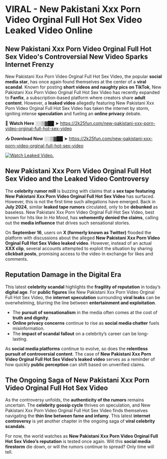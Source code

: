 # VIRAL - New Pakistani Xxx Porn Video Orginal Full Hot Sex Video Leaked Video Online

## **New Pakistani Xxx Porn Video Orginal Full Hot Sex Video's Controversial New Video Sparks Internet Frenzy**  

New Pakistani Xxx Porn Video Orginal Full Hot Sex Video, the popular **social media star**, has once again found themselves at the center of a **viral scandal**. Known for posting **short videos and naughty pics on TikTok**, New Pakistani Xxx Porn Video Orginal Full Hot Sex Video has recently expanded to **Fanfix**, a subscription-based platform where creators share **adult content**. However, a **leaked video** allegedly featuring New Pakistani Xxx Porn Video Orginal Full Hot Sex Video has taken the internet by storm, igniting intense **speculation** and fueling an **online privacy** debate.  

🔴 **Watch Here** ░░▒▓██ ➤ https://2k25fun.com/new-pakistani-xxx-porn-video-orginal-full-hot-sex-video  

📥 **Download Now** ░░▒▓██ ➤ https://2k25fun.com/new-pakistani-xxx-porn-video-orginal-full-hot-sex-video  

[![Watch Leaked Video.](https://miro.medium.com/v2/resize:fit:828/format:webp/1*cilzJN44JGOrTw9NJCrNHA.gif "Watch Leaked Video")](https://2k25fun.com/new-pakistani-xxx-porn-video-orginal-full-hot-sex-video)

## **New Pakistani Xxx Porn Video Orginal Full Hot Sex Video and the Leaked Video Controversy**  

The **celebrity rumor mill** is buzzing with claims that a **sex tape featuring New Pakistani Xxx Porn Video Orginal Full Hot Sex Video** has surfaced. However, this is not the first time such allegations have emerged. Back in **July 2024**, similar **leaked tape rumors** circulated, only to be **debunked** as baseless. New Pakistani Xxx Porn Video Orginal Full Hot Sex Video, best known for hits like *In Ha Mood*, has **vehemently denied the claims**, calling out the **media influence** that drives such sensational stories.  

On **September 16**, users on **X (formerly known as Twitter)** flooded the platform with discussions about the alleged **New Pakistani Xxx Porn Video Orginal Full Hot Sex Video leaked video**. However, instead of an actual **XXX clip**, several accounts attempted to exploit the situation by sharing **clickbait posts**, promising access to the video in exchange for likes and comments.  

## **Reputation Damage in the Digital Era**  

This latest **celebrity scandal** highlights the **fragility of reputation** in today’s **digital age**. For **public figures** like New Pakistani Xxx Porn Video Orginal Full Hot Sex Video, the **internet speculation** surrounding **viral leaks** can be overwhelming, blurring the line between **entertainment and exploitation**.  

- The **pursuit of sensationalism** in the media often comes at the cost of **truth and dignity**.  
- **Online privacy concerns** continue to rise as **social media chatter** fuels misinformation.  
- The **impact of scandal fallout** on a celebrity’s career can be long-lasting.  

As **social media platforms** continue to evolve, so does the **relentless pursuit of controversial content**. The case of **New Pakistani Xxx Porn Video Orginal Full Hot Sex Video’s leaked video** serves as a reminder of how quickly **public perception** can shift based on unverified claims.  

## **The Ongoing Saga of New Pakistani Xxx Porn Video Orginal Full Hot Sex Video**  

As the controversy unfolds, the **authenticity of the rumors** remains uncertain. The **celebrity gossip cycle** thrives on speculation, and New Pakistani Xxx Porn Video Orginal Full Hot Sex Video finds themselves navigating the **thin line between fame and infamy**. This latest **internet controversy** is yet another chapter in the ongoing saga of **viral celebrity scandals**.  

For now, the world watches as **New Pakistani Xxx Porn Video Orginal Full Hot Sex Video’s reputation** is tested once again. Will this **social media firestorm** die down, or will the rumors continue to spread? Only time will tell.